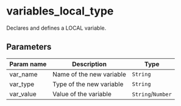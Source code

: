 variables_local_type
===========

Declares and defines a LOCAL variable.

Parameters
----------

| Param name | Description | Type     |
 ------------|-------------|----------
| var_name     | Name of the new variable | `String` |
| var_type     | Type of the new variable | `String` |
| var_value     | Value of the variable | `String`/`Number` |
